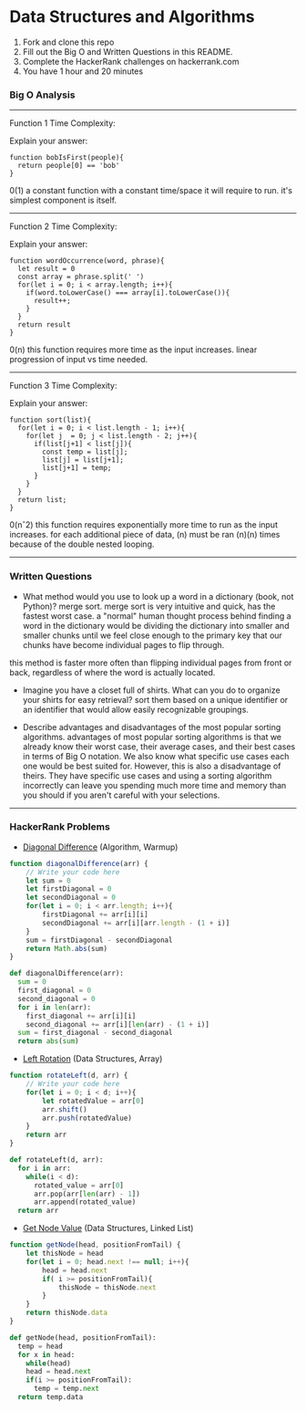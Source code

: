 # Data Structures and Algorithms

1. Fork and clone this repo
2. Fill out the Big O and Written Questions in this README.
3. Complete the HackerRank challenges on hackerrank.com
4. You have 1 hour and 20 minutes


### Big O Analysis

---
Function 1 Time Complexity:

Explain your answer:
```
function bobIsFirst(people){
  return people[0] == 'bob'
}
```

0(1)
a constant function with a constant time/space it will require to run. 
it's simplest component is itself.

---
Function 2 Time Complexity:

Explain your answer:
```
function wordOccurrence(word, phrase){
  let result = 0
  const array = phrase.split(' ')
  for(let i = 0; i < array.length; i++){
    if(word.toLowerCase() === array[i].toLowerCase()){
      result++;
    }
  }
  return result
}
```

0(n)
this function requires more time as the input increases.
linear progression of input vs time needed.

---
Function 3 Time Complexity:

Explain your answer:
```
function sort(list){
  for(let i = 0; i < list.length - 1; i++){
    for(let j  = 0; j < list.length - 2; j++){
      if(list[j+1] < list[j]){
        const temp = list[j];
        list[j] = list[j+1];
        list[j+1] = temp;
      }
    }
  }
  return list;
}
```

0(nˆ2)
this function requires exponentially more time to run as the input increases.
for each additional piece of data, (n) must be ran (n)(n) times 
because of the double nested looping.

---

### Written Questions

- What method would you use to look up a word in a dictionary (book, not Python)?
merge sort. merge sort is very intuitive and quick, has the fastest worst case. 
a "normal" human thought process behind finding a word in the dictionary would be 
dividing the dictionary into smaller and smaller chunks until we feel close enough
to the primary key that our chunks have become individual pages to flip through.

this method is faster more often than flipping individual pages from front or back, 
regardless of where the word is actually located.

- Imagine you have a closet full of shirts. What can you do to organize your shirts for easy retrieval?
sort them based on a unique identifier or an identifier that would allow easily recognizable groupings.

- Describe advantages and disadvantages of the most popular sorting algorithms.
advantages of most popular sorting algorithms is that we already know their worst case, their average cases, and their best cases in terms of Big O notation. We also know what specific use cases each one would be best suited for. However, this is also a disadvantage of theirs. They have specific use cases and using a sorting algorithm incorrectly can leave you spending much more time and memory than you should if you aren't careful with your selections.

---

### HackerRank Problems

- [Diagonal Difference](https://www.hackerrank.com/challenges/diagonal-difference/problem) (Algorithm, Warmup)

```javascript 
function diagonalDifference(arr) {
    // Write your code here
    let sum = 0
    let firstDiagonal = 0
    let secondDiagonal = 0
    for(let i = 0; i < arr.length; i++){
        firstDiagonal += arr[i][i]
        secondDiagonal += arr[i][arr.length - (1 + i)]
    }
    sum = firstDiagonal - secondDiagonal
    return Math.abs(sum)
}
```

```python
def diagonalDifference(arr):
  sum = 0
  first_diagonal = 0
  second_diagonal = 0
  for i in len(arr):
    first_diagonal += arr[i][i]
    second_diagonal += arr[i][len(arr) - (1 + i)]
  sum = first_diagonal - second_diagonal
  return abs(sum)
```


- [Left Rotation](https://www.hackerrank.com/challenges/array-left-rotation/problem) (Data Structures, Array)

```javascript
function rotateLeft(d, arr) {
    // Write your code here
    for(let i = 0; i < d; i++){
        let rotatedValue = arr[0]
        arr.shift()
        arr.push(rotatedValue)
    }
    return arr
}
```

```python
def rotateLeft(d, arr):
  for i in arr:
    while(i < d):
      rotated_value = arr[0]
      arr.pop(arr[len(arr) - 1])
      arr.append(rotated_value)
  return arr
```

- [Get Node Value](https://www.hackerrank.com/challenges/get-the-value-of-the-node-at-a-specific-position-from-the-tail) (Data Structures, Linked List)

```javascript
function getNode(head, positionFromTail) {
    let thisNode = head
    for(let i = 0; head.next !== null; i++){
        head = head.next
        if( i >= positionFromTail){
            thisNode = thisNode.next
        }
    }
    return thisNode.data
}
```

```python
def getNode(head, positionFromTail):
  temp = head
  for x in head:
    while(head)
    head = head.next
    if(i >= positionFromTail):
      temp = temp.next
  return temp.data
```
